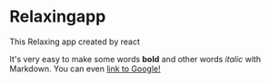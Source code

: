 # Relaxingapp
This Relaxing app created by react


It's very easy to make some words **bold** and other words *italic* with Markdown. You can even [link to Google!](http://google.com)

